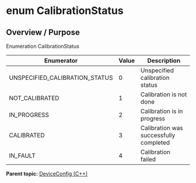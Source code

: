 # enum CalibrationStatus

## Overview / Purpose

Enumeration CalibrationStatus

|Enumerator|Value|Description|
|----------|-----|-----------|
|UNSPECIFIED\_CALIBRATION\_STATUS|0|Unspecified calibration status|
|NOT\_CALIBRATED|1|Calibration is not done|
|IN\_PROGRESS|2|Calibration is in progress|
|CALIBRATED|3|Calibration was successfully completed|
|IN\_FAULT|4|Calibration failed|

**Parent topic:** [DeviceConfig \(C++\)](../../summary_pages/DeviceConfig.md)

